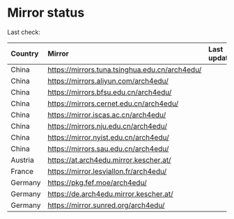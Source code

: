 <script src="./time.js"></script>
# Mirror status
Last check: <script type="text/javascript">localize(1719436823.9502397);</script>

|Country|Mirror|Last update|
|:------|:-----|:----------|
|China|https://mirrors.tuna.tsinghua.edu.cn/arch4edu/|<script type="text/javascript">localize(1719383713);</script>|
|China|https://mirrors.aliyun.com/arch4edu/|<script type="text/javascript">localize(1719383713);</script>|
|China|https://mirrors.bfsu.edu.cn/arch4edu/|<script type="text/javascript">localize(1719383713);</script>|
|China|https://mirrors.cernet.edu.cn/arch4edu/|<script type="text/javascript">localize(1719383713);</script>|
|China|https://mirror.iscas.ac.cn/arch4edu/|<script type="text/javascript">localize(1719383713);</script>|
|China|https://mirrors.nju.edu.cn/arch4edu/|<script type="text/javascript">localize(1719340624);</script>|
|China|https://mirror.nyist.edu.cn/arch4edu/|<script type="text/javascript">localize(1719383713);</script>|
|China|https://mirrors.sau.edu.cn/arch4edu/|<script type="text/javascript">localize(1719383713);</script>|
|Austria|https://at.arch4edu.mirror.kescher.at/|<script type="text/javascript">localize(1719383713);</script>|
|France|https://mirror.lesviallon.fr/arch4edu/|<script type="text/javascript">localize(1719383713);</script>|
|Germany|https://pkg.fef.moe/arch4edu/|<script type="text/javascript">localize(1719383713);</script>|
|Germany|https://de.arch4edu.mirror.kescher.at/|<script type="text/javascript">localize(1719383713);</script>|
|Germany|https://mirror.sunred.org/arch4edu/|<script type="text/javascript">localize(1719383713);</script>|

<script src="./tablefilter/tablefilter.js"></script>
<script src="./table.js"></script>